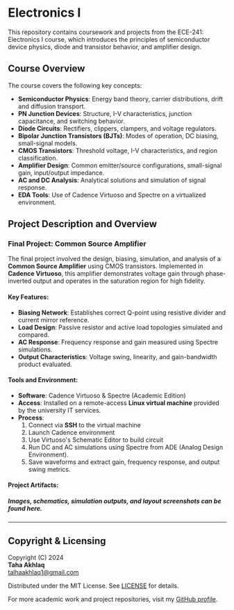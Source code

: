 # Electronics I  
This repository contains coursework and projects from the ECE-241: Electronics I course, which introduces the principles of semiconductor device physics, diode and transistor behavior, and amplifier design.

## Course Overview  
The course covers the following key concepts:

- **Semiconductor Physics**: Energy band theory, carrier distributions, drift and diffusion transport.
- **PN Junction Devices**: Structure, I-V characteristics, junction capacitance, and switching behavior.
- **Diode Circuits**: Rectifiers, clippers, clampers, and voltage regulators.
- **Bipolar Junction Transistors (BJTs)**: Modes of operation, DC biasing, small-signal models.
- **CMOS Transistors**: Threshold voltage, I-V characteristics, and region classification.
- **Amplifier Design**: Common emitter/source configurations, small-signal gain, input/output impedance.
- **AC and DC Analysis**: Analytical solutions and simulation of signal response.
- **EDA Tools**: Use of Cadence Virtuoso and Spectre on a virtualized environment.

## Project Description and Overview  

### Final Project: Common Source Amplifier  
The final project involved the design, biasing, simulation, and analysis of a **Common Source Amplifier** using CMOS transistors. Implemented in **Cadence Virtuoso**, this amplifier demonstrates voltage gain through phase-inverted output and operates in the saturation region for high fidelity.

#### Key Features:
- **Biasing Network**: Establishes correct Q-point using resistive divider and current mirror reference.
- **Load Design**: Passive resistor and active load topologies simulated and compared.
- **AC Response**: Frequency response and gain measured using Spectre simulations.
- **Output Characteristics**: Voltage swing, linearity, and gain-bandwidth product evaluated.

#### Tools and Environment:
- **Software**: Cadence Virtuoso & Spectre (Academic Edition)
- **Access**: Installed on a remote-access **Linux virtual machine** provided by the university IT services.
- **Process**:
  1. Connect via **SSH** to the virtual machine
  2. Launch Cadence environment
  3. Use Virtuoso's Schematic Editor to build circuit
  4. Run DC and AC simulations using Spectre from ADE (Analog Design Environment).
  5. Save waveforms and extract gain, frequency response, and output swing metrics.

#### Project Artifacts:
##### Images, schematics, simulation outputs, and layout screenshots can be found here.
---
## Copyright & Licensing  
Copyright (C) 2024  
**Taha Akhlaq**  
talhaakhlaq1@gmail.com

Distributed under the MIT License. See [LICENSE](LICENSE) for details.

For more academic work and project repositories, visit my [GitHub profile](https://github.com/talhaakhlaq1).
